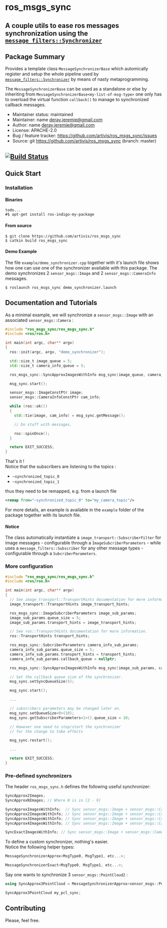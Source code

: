 # ros_msgs_sync
## A couple utils to ease ros messages synchronization using the [`message_filters::Synchronizer`](http://wiki.ros.org/message_filters#Policy-Based_Synchronizer_.5BROS_1.1.2B-.5D)

## Package Summary
Provides a template class `MessageSynchronizerBase` which automically register and setup the whole pipeline
used by [`message_filters::Synchronizer`](http://wiki.ros.org/message_filters#Policy-Based_Synchronizer_.5BROS_1.1.2B-.5D) by
means of nasty metaprogramming.

The `MessageSynchronizerBase` can be used as a standalone or else by
inheriting from `MessageSynchronizerBase<my-list-of-msg-type>` one only has to overload
the virtual function `callback()` to manage to synchronized callback messages.

-   Maintainer status: maintained
-   Maintainer: name <deray.jeremie@gmail.com>
-   Author: name <deray.jeremie@gmail.com>
-   License: APACHE-2.0
-   Bug / feature tracker: https://github.com/artivis/ros_msgs_sync/issues
-   Source: git https://github.com/artivis/ros_msgs_sync (branch: master)

[![Build Status](https://travis-ci.org/name/package_name.svg?branch=master)](https://travis-ci.org/name/package_name)
---

## Quick Start

### Installation

#### Binaries
```terminal
todo...
#$ apt-get install ros-indigo-my-package
```

#### From source
```terminal
$ git clone https://github.com/artivis/ros_msgs_sync
$ catkin build ros_msgs_sync
```

#### Demo Example
The file `example/demo_synchronizer.cpp` together with it's launch file shows how one can use one of the synchronizer available with this package. The demo synchronizes 2 `sensor_msgs::Image` and 2 `sensor_msgs::CameraInfo` messages.

```terminal
$ roslaunch ros_msgs_sync demo_synchronizer.launch
```

## Documentation and Tutorials

As a minimal example, we will synchronize a `sensor_msgs::Image` with an associated `sensor_msgs::Camera` :
```cpp
#include "ros_msgs_sync/ros_msgs_sync.h"
#include <ros/ros.h>

int main(int argc, char** argv)
{
  ros::init(argc, argv, "demo_synchronizer");

  std::size_t image_queue = 5;
  std::size_t camera_info_queue = 5;

  ros_msgs_sync::SyncApproxImagesWithInfo msg_sync(image_queue, camera_info_queue);

  msg_sync.start();

  sensor_msgs::ImageConstPtr image;
  sensor_msgs::CameraInfoConstPtr cam_info;

  while (ros::ok())
  {
    std::tie(image, cam_info) = msg_sync.getMessage();

    // Do stuff with messages.

    ros::spinOnce();
  }

  return EXIT_SUCCESS;
}
```

That's it !  
Notice that the subscribers are listening to the topics :  
-   `~synchronized_topic_0`
-   `~synchronized_topic_1`  

thus they need to be remapped, e.g. from a launch file
```xml
<remap from="~synchronized_topic_0" to="my_camera_topic"/>
```

For more details, an example is available in the `example` folder of the package together with its launch file.

#### Notice

The class automatically instantiate a `image_transport::SubscriberFilter` for image messages - configurable through a `ImageSubcriberParameters` - while uses a `message_filters::Subscriber` for any other message types - configurable through a `SubcriberParameters`.

### More configuration

```cpp
#include "ros_msgs_sync/ros_msgs_sync.h"
#include <ros/ros.h>

int main(int argc, char** argv)
{
  // See image_transport::TransportHints documentation for more information.
  image_transport::TransportHints image_transport_hints;

  ros_msgs_sync::ImageSubcriberParameters image_sub_params;
  image_sub_params.queue_size = 5;
  image_sub_params.transport_hints = image_transport_hints;

  // See ros::TransportHints documentation for more information.
  ros::TransportHints transport_hints;

  ros_msgs_sync::SubcriberParameters camera_info_sub_params;
  camera_info_sub_params.queue_size = 5;
  camera_info_sub_params.transport_hints = transport_hints;
  camera_info_sub_params.callback_queue = nullptr;

  ros_msgs_sync::SyncApproxImagesWithInfo msg_sync(image_sub_params, camera_info_sub_params);

  // Set the callback queue size of the synchronizer.
  msg_sync.setSyncQueueSize(5);

  msg_sync.start();

  ...

  // subscribers parameters may be changed later on.
  msg_sync.setQueueSize<0>(10);
  msg_sync.getSubscriberParameters<1>().queue_size = 10;

  // However one need to stop/start the synchronizer
  // for the change to take effects

  msg_sync.restart();

  ...

  return EXIT_SUCCESS;
}
```

### Pre-defined synchronizers

The header `ros_msgs_sync.h` defines the following useful synchronizer:

```cpp
SyncApprox2Images;
SyncApproxNImages; // Where N is in [2 - 9]

SyncApproxImagesWithInfo;  // Sync sensor_msgs::Image + sensor_msgs::CameraInfo
SyncApprox2ImagesWithInfo; // Sync sensor_msgs::Image + sensor_msgs::CameraInfo X 2
SyncApprox3ImagesWithInfo; // Sync sensor_msgs::Image + sensor_msgs::CameraInfo X 3
SyncApprox4ImagesWithInfo; // Sync sensor_msgs::Image + sensor_msgs::CameraInfo X 4

SyncExactImagesWithInfo; // Sync sensor_msgs::Image + sensor_msgs::CameraInfo
```

To define a custom synchronizer, nothing's easier.  
Notice the following helper types:  

```cpp
MessageSynchronizerApprox<MsgType0, MsgType1, etc...>;

MessageSynchronizerExact<MsgType0, MsgType1, etc...>;
```

Say one wants to synchronize 3 `sensor_msgs::PointCloud2` :

```cpp
using SyncApprox3PointCloud = MessageSynchronizerApprox<sensor_msgs::PointCloud2, sensor_msgs::PointCloud2,sensor_msgs::PointCloud2>;

SyncApprox3PointCloud my_pcl_sync;

```

## Contributing

Please, feel free.
